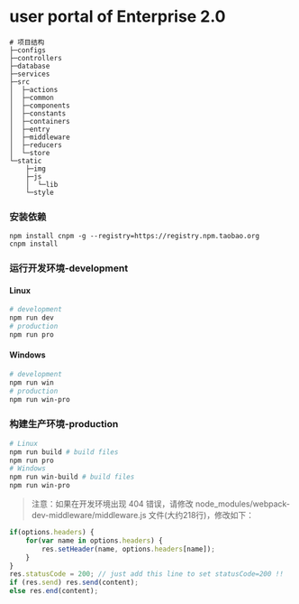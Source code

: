 # user portal of Enterprise 2.0
```
# 项目结构
├─configs
├─controllers
├─database
├─services
├─src
│  ├─actions
│  ├─common
│  ├─components
│  ├─constants
│  ├─containers
│  ├─entry
│  ├─middleware
│  ├─reducers
│  └─store
└─static
    ├─img
    ├─js
    │  └─lib
    └─style
```
### 安装依赖
```
npm install cnpm -g --registry=https://registry.npm.taobao.org
cnpm install
```
### 运行开发环境-development
#### Linux
```bash
# development
npm run dev
# production
npm run pro
```
#### Windows
```bash
# development
npm run win
# production
npm run win-pro
```
### 构建生产环境-production
```bash
# Linux
npm run build # build files
npm run pro
# Windows
npm run win-build # build files
npm run win-pro
```
> 注意：如果在开发环境出现 404 错误，请修改 node_modules/webpack-dev-middleware/middleware.js 文件(大约218行)，修改如下：
```javascript
if(options.headers) {
    for(var name in options.headers) {
        res.setHeader(name, options.headers[name]);
    }
}
res.statusCode = 200; // just add this line to set statusCode=200 !!
if (res.send) res.send(content);
else res.end(content);
```